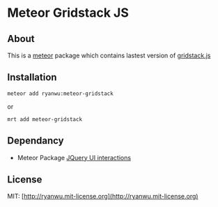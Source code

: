 # Meteor Gridstack JS

## About

This is a [meteor](https://www.meteor.com/) package which contains lastest version of [gridstack.js](http://troolee.github.io/gridstack.js/)


## Installation
```
meteor add ryanwu:meteor-gridstack
```

or

```
mrt add meteor-gridstack
```

## Dependancy
* Meteor Package [JQuery UI interactions](https://github.com/ryanhanwu/meteor-jquery-ui-interactions)


## License

MIT: [http://ryanwu.mit-license.org](http://ryanwu.mit-license.org)
